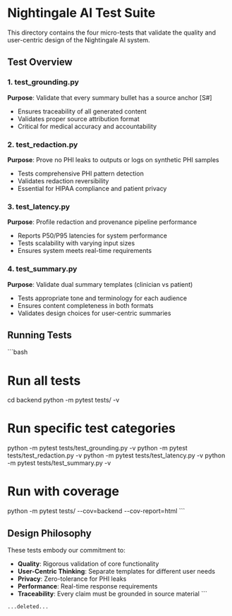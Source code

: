 # Nightingale AI Test Suite

This directory contains the four micro-tests that validate the quality and user-centric design of the Nightingale AI system.

## Test Overview

### 1. test_grounding.py
**Purpose**: Validate that every summary bullet has a source anchor [S#]
- Ensures traceability of all generated content
- Validates proper source attribution format
- Critical for medical accuracy and accountability

### 2. test_redaction.py  
**Purpose**: Prove no PHI leaks to outputs or logs on synthetic PHI samples
- Tests comprehensive PHI pattern detection
- Validates redaction reversibility
- Essential for HIPAA compliance and patient privacy

### 3. test_latency.py
**Purpose**: Profile redaction and provenance pipeline performance
- Reports P50/P95 latencies for system performance
- Tests scalability with varying input sizes
- Ensures system meets real-time requirements

### 4. test_summary.py
**Purpose**: Validate dual summary templates (clinician vs patient)
- Tests appropriate tone and terminology for each audience
- Ensures content completeness in both formats
- Validates design choices for user-centric summaries

## Running Tests

\`\`\`bash
# Run all tests
cd backend
python -m pytest tests/ -v

# Run specific test categories
python -m pytest tests/test_grounding.py -v
python -m pytest tests/test_redaction.py -v
python -m pytest tests/test_latency.py -v
python -m pytest tests/test_summary.py -v

# Run with coverage
python -m pytest tests/ --cov=backend --cov-report=html
\`\`\`

## Design Philosophy

These tests embody our commitment to:
- **Quality**: Rigorous validation of core functionality
- **User-Centric Thinking**: Separate templates for different user needs
- **Privacy**: Zero-tolerance for PHI leaks
- **Performance**: Real-time response requirements
- **Traceability**: Every claim must be grounded in source material
\`\`\`

```typescriptreact file="app/layout.tsx" isDeleted="true"
...deleted...

